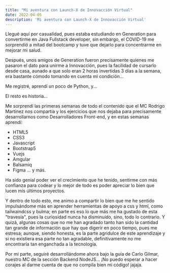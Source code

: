 ```yaml
---
title: "Mi aventura con Launch-X de Innovacción Virtual"
date: 2022-04-05
description: 'Mi aventura con Launch-X de Innovacción Virtual'
---
```


Llegué aquí por casualidad, pues estaba estudiando en Generation para convertirme en Java Fullstack developer, sin embargo, el COVID-19 me sorprendió a mitad del bootcamp y
tuve que dejarlo para concentrarme en mejorar mi salud.

Después, unos amigos de Generation fueron precisamente quienes me pasaron el dato para unirme a Innovacción, pues la facilidad de cursarlo desde casa, aunado a que solo eran 
2 horas invertidas 3 días a la semana, era bastante cómodo tomando en cuenta mi condición...

Me registré, aprendí un poco de Python, y...

El resto es historia...

Me sorprendí las primeras semanas de todo el contenido que el MC Rodrigo Martínez nos compartía y los ejercicios que nos dejaba para precisamente desarrollarnos como 
Desarrolladores Front-end, y en estas semanas aprendí:

- HTML5
- CSS3
- Javascript
- Bootstrap5
- Vuejs
- Amgular
- Balsamiq
- Figma
... y más.

Ha sido genial poder ver el crecimiento que he tenido, sentirme con más confianza para codear y lo mejor de todo es poder apreciar lo bien que lucen mis últimos proyectos.

Y dentro de todo esto, me animo a compartir lo bien que me he sentido impulsándome más en aprender herramientas de apoyo a css y html, como tailwaindcss y bulma; en parte es eso lo que más me ha gustado de esta "travesía", pues la curiosidad nunca ha disminuído, sino, todo lo contrario. Y quizá, algunas cosas que no me han agradado tanto han sido
la cantidad tan grande de información que hay que digerir en poco tiempo, pues me estresa; aunque, siendo honesta, es la parte agridulce de este aprendizaje y si no existiera
esa parte no tan agradable, definitivamente no me encontraría tan enganchada a la tecnología.

Por mi parte, seguiré desarrollándome ahora bajo la guía de Carlo Gilmar, nuestro MC de la sección Backend NodeJS... ¡No puedo esperar a hacer corajes al darme cuenta de que
no compila bien mi código! jajaja.
